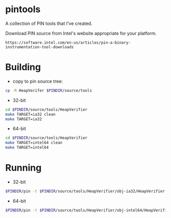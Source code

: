 # pintools
A collection of PIN tools that I've created.

Download PIN source from Intel's website appropriate for your platform.

	https://software.intel.com/en-us/articles/pin-a-binary-instrumentation-tool-downloads

# Building
* copy to pin source tree:
```bash
cp -R HeapVerifer $PINDIR/source/tools
```
* 32-bit
```bash
cd $PINDIR/source/tools/HeapVerifier
make TARGET=ia32 clean
make TARGET=ia32
```
* 64-bit
```bash
cd $PINDIR/source/tools/HeapVerifier
make TARGET=intel64 clean
make TARGET=intel64
```

# Running
* 32-bit
```bash
$PINDIR/pin -t $PINDIR/source/tools/HeapVerifier/obj-ia32/HeapVerifier.so -- ./buggyapp
```
* 64-bit
```bash
$PINDIR/pin -t $PINDIR/source/tools/HeapVerifier/obj-intel64/HeapVerifier.so -- ./buggyapp
```
